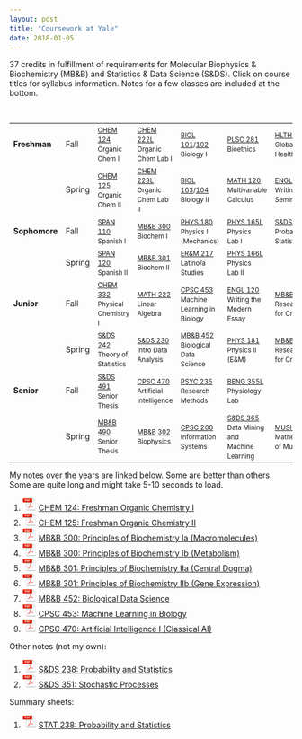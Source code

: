 ```yaml
---
layout: post
title: "Coursework at Yale"
date: 2018-01-05
---
```


37 credits in fulfillment of requirements for Molecular Biophysics & Biochemistry (MB&B) and Statistics & Data Science (S&DS). Click on course titles for syllabus information. Notes for a few classes are included at the bottom.  

<br /> 

<table class="table table-striped">
<tbody>
<tr class="odd">
<td align="left"><b>Freshman</b></td>
<td align="left">Fall</td>
<td align="left"><small><a href="/PDF/Syllabi/CHEM124.pdf">CHEM 124</a> Organic <br>Chem I</small></td>
<td align="left"><small><a href="/PDF/Syllabi/CHEM222L.pdf">CHEM 222L</a> Organic <br>Chem Lab I</small></td>
<td align="left"><small><a href="/PDF/Syllabi/BIOL101.pdf">BIOL 101</a>/<a href="/PDF/Syllabi/BIOL102.pdf">102</a> Biology I</small></td>
<td align="left"><small><a href="/PDF/Syllabi/PLSC281.pdf">PLSC 281</a> Bioethics</small></td>
<td align="left"><small><a href="/PDF/Syllabi/HLTH230.pdf">HLTH 230</a> Global Health</small></td>
</tr>
<tr class="even">
<td align="left"></td>
<td align="left">Spring</td>
<td align="left"><small><a href="/PDF/Syllabi/CHEM125.pdf">CHEM 125</a> Organic <br>Chem II</small></td>
<td align="left"><small><a href="/PDF/Syllabi/CHEM223L.pdf">CHEM 223L</a> Organic <br>Chem Lab II</small></td>
<td align="left"><small><a href="/PDF/Syllabi/BIOL103.pdf">BIOL 103</a>/<a href="/PDF/Syllabi/BIOL104.pdf">104</a> Biology II</small></td>
<td align="left"><small><a href="/PDF/Syllabi/MATH120.pdf">MATH 120</a> Multivariable Calculus</small></td>
<td align="left"><small><a href="/PDF/Syllabi/ENGL114.pdf">ENGL 114</a> Writing Seminar</small></td>
</tr>
<tr class="odd">
<td align="left"><b>Sophomore</b></td>
<td align="left">Fall</td>
<td align="left"><small><a href="/PDF/Syllabi/SPAN110.pdf">SPAN 110</a> Spanish I</small></td>
<td align="left"><small><a href="/PDF/Syllabi/MBB300.pdf">MB&amp;B 300</a> Biochem I</small></td>
<td align="left"><small><a href="/PDF/Syllabi/PHYS180.pdf">PHYS 180</a> Physics I (Mechanics)</small></td>
<td align="left"><small><a href="/PDF/Syllabi/PHYS165L.pdf">PHYS 165L</a> Physics <br>Lab I</small></td>
<td align="left"><small><a href="/PDF/Syllabi/SDS238.pdf">S&amp;DS 238</a> Probability &amp; Statistics</small></td>
</tr>
<tr class="even">
<td align="left"></td>
<td align="left">Spring</td>
<td align="left"><small><a href="/PDF/Syllabi/SPAN120.pdf">SPAN 120</a> Spanish II</small></td>
<td align="left"><small><a href="/PDF/Syllabi/MBB301.pdf">MB&amp;B 301</a> Biochem II</small></td>
<td align="left"><small><a href="/PDF/Syllabi/ERM217.pdf">ER&amp;M 217</a> Latino/a Studies</small></td>
<td align="left"><small><a href="/PDF/Syllabi/PHYS166L.pdf">PHYS 166L</a> Physics <br>Lab II</small></td>
<td align="left"><small></small></td>
</tr>
<tr class="odd">
<td align="left"><b>Junior</b></td>
<td align="left">Fall</td>
<td align="left"><small><a href="/PDF/Syllabi/CHEM332.pdf">CHEM 332</a> Physical Chemistry I</small></td>
<td align="left"><small><a href="/PDF/Syllabi/MATH222.pdf">MATH 222</a> Linear Algebra</small></td>
<td align="left"><small><a href="/PDF/Syllabi/CPSC453.pdf">CPSC 453</a> Machine Learning in Biology</small></td>
<td align="left"><small><a href="/PDF/Syllabi/ENGL120.pdf">ENGL 120</a> Writing the Modern Essay</small></td>
<td align="left"><small><a href="/PDF/Syllabi/MBB470.pdf">MB&amp;B 470</a> Research <br>for Credit</small></td>
</tr>
<tr class="even">
<td align="left"></td>
<td align="left">Spring</td>
<td align="left"><small><a href="/PDF/Syllabi/SDS242.pdf">S&amp;DS 242</a> Theory of Statistics</small></td>
<td align="left"><small><a href="/PDF/Syllabi/SDS230.pdf">S&amp;DS 230</a> <br>Intro Data Analysis</small></td>
<td align="left"><small><a href="/PDF/Syllabi/MBB452.pdf">MB&amp;B 452</a> Biological Data Science</small></td>
<td align="left"><small><a href="/PDF/Syllabi/PHYS181.pdf">PHYS 181</a> Physics II (E&M)</small></td>
<td align="left"><small><a href="/PDF/Syllabi/MBB470.pdf">MB&amp;B 471</a> Research <br>for Credit</small></td>
</tr>
<tr class="odd">
<td align="left"><b>Senior</b></td>
<td align="left">Fall</td>
<td align="left"><small><a href="/PDF/Syllabi/SDS491.pdf">S&amp;DS 491</a> Senior Thesis</small></td>
<td align="left"><small><a href="/PDF/Syllabi/CPSC470.pdf">CPSC 470</a> Artificial Intelligence</small></td>
<td align="left"><small><a href="/PDF/Syllabi/PSYC235.pdf">PSYC 235</a> Research Methods</small></td>
<td align="left"><small><a href="/PDF/Syllabi/BENG355L.pdf">BENG 355L</a> Physiology Lab</small></td>
<td align="left"><small></small></td>
</tr>
<tr class="even">
<td align="left"></td>
<td align="left">Spring</td>
<td align="left"><small><a href="/PDF/Syllabi/MBB490.pdf">MB&amp;B 490</a> Senior Thesis</small></td>
<td align="left"><small><a href="/PDF/Syllabi/MBB302.pdf">MB&amp;B 302</a> Biophysics</small></td>
<td align="left"><small><a href="/PDF/Syllabi/CPSC200.html">CPSC 200</a> Information Systems</small></td>
<td align="left"><small><a href="/PDF/Syllabi/SDS365.pdf">S&amp;DS 365</a> <br>Data Mining and Machine Learning</small></td>
<td align="left"><small><a href="/PDF/Syllabi/MUSI175.pdf">MUSI 175</a> Mathematics of Music</small></td>
</tr>
</tbody>
</table>

My notes over the years are linked below. Some are better than others. Some are quite long and might take 5-10 seconds to load.  
1. ![PDF Icon](/img/pdf-icon-sm.png) [CHEM 124: Freshman Organic Chemistry I](/PDF/Course_Notes/CHEM124.pdf)   
2. ![PDF Icon](/img/pdf-icon-sm.png) [CHEM 125: Freshman Organic Chemistry II](/PDF/Course_Notes/CHEM125.pdf)  
3. ![PDF Icon](/img/pdf-icon-sm.png) [MB&B 300: Principles of Biochemistry Ia (Macromolecules)](/PDF/Course_Notes/MBB300a.pdf)  
4. ![PDF Icon](/img/pdf-icon-sm.png) [MB&B 300: Principles of Biochemistry Ib (Metabolism)](/PDF/Course_Notes/MBB300b.pdf)  
5. ![PDF Icon](/img/pdf-icon-sm.png) [MB&B 301: Principles of Biochemistry IIa (Central Dogma)](/PDF/Course_Notes/MBB301a.pdf)  
6. ![PDF Icon](/img/pdf-icon-sm.png) [MB&B 301: Principles of Biochemistry IIb (Gene Expression)](/PDF/Course_Notes/MBB301b.pdf)  
7. ![PDF Icon](/img/pdf-icon-sm.png) [MB&B 452: Biological Data Science](/PDF/Course_Notes/MBB452.pdf) 
8. ![PDF Icon](/img/pdf-icon-sm.png) [CPSC 453: Machine Learning in Biology](/PDF/Course_Notes/CPSC453.pdf) 
9. ![PDF Icon](/img/pdf-icon-sm.png) [CPSC 470: Artificial Intelligence I (Classical AI)](/PDF/Course_Notes/CPSC470.pdf) 

Other notes (not my own):  
1. ![PDF Icon](/img/pdf-icon-sm.png) [S&DS 238: Probability and Statistics](/PDF/Course_Notes/STAT238.pdf)  
2. ![PDF Icon](/img/pdf-icon-sm.png) [S&DS 351: Stochastic Processes](/PDF/Course_Notes/S&DS351.pdf)  

Summary sheets:  
1. ![PDF Icon](/img/pdf-icon-sm.png) [STAT 238: Probability and Statistics](/PDF/Course_Notes/STAT238_NoteSheet.pdf)  

